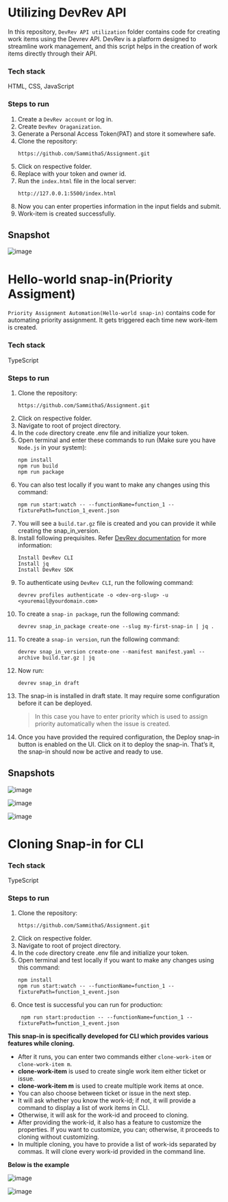 # Utilizing DevRev API
In this repository, `DevRev API utilization` folder contains code for creating work items using the Devrev API. DevRev is a platform designed to streamline work management, and this script helps in the creation of work items directly through their API.

### Tech stack
   HTML, CSS, JavaScript
   
### Steps to run

1. Create a `DevRev account` or log in.
3. Create `DevRev Oraganization`.
4. Generate a Personal Access Token(PAT) and store it somewhere safe.
5. Clone the repository:
   ```
   https://github.com/SammithaS/Assignment.git
   ```
6. Click on respective folder.
7. Replace with your token and owner id.
8. Run the `index.html` file in the local server:
   ```
   http://127.0.0.1:5500/index.html
   ```
9. Now you can enter properties information in the input fields and submit.
10. Work-item is created successfully.

## Snapshot
![image](https://github.com/SammithaS/Assignment/assets/121117205/170ed1a8-8965-4cae-8467-2ca205b289fa)
# Hello-world snap-in(Priority Assigment)
`Priority Assignment Automation(Hello-world snap-in)` contains code for automating priority assignment. It gets triggered each time new work-item is created.

### Tech stack
   TypeScript
   
### Steps to run

1. Clone the repository:
   ```
   https://github.com/SammithaS/Assignment.git
   ```
2. Click on respective folder.
3. Navigate to root of project directory.
4. In the `code` directory create .env file and initialize your token.
5. Open terminal and enter these commands to run (Make sure you have `Node.js` in your system):
   ```
   npm install
   npm run build
   npm run package
   ```
6. You can also test locally if you want to make any changes using this command:
   ```
   npm run start:watch -- --functionName=function_1 --fixturePath=function_1_event.json
   ```
7. You will see a `build.tar.gz` file is created and you can provide it while creating the snap_in_version.
8. Install following prequisites. Refer [DevRev documentation](https://developer.devrev.ai/about/for-developers) for more information:
   ```
   Install DevRev CLI
   Install jq
   Install DevRev SDK
   ```
9. To authenticate using `DevRev CLI`, run the following command:
    ```
    devrev profiles authenticate -o <dev-org-slug> -u <youremail@yourdomain.com>
    ```
10. To create a `snap-in package`, run the following command:
    ```
    devrev snap_in_package create-one --slug my-first-snap-in | jq .
    ```
11. To create a `snap-in version`, run the following command:
    ```
    devrev snap_in_version create-one --manifest manifest.yaml --archive build.tar.gz | jq
    ```
12. Now run:
    ```
    devrev snap_in draft
    ```
13. The snap-in is installed in draft state. It may require some configuration before it can be deployed.
    >In this case you have to enter priority which is used to assign priority automatically when the issue is created.
14. Once you have provided the required configuration, the Deploy snap-in button is enabled on the UI. Click on it to deploy the snap-in. That’s it, the snap-in should now be active and ready to use.

## Snapshots 

![image](https://github.com/SammithaS/Assignment/assets/121117205/91842f8c-9234-45ae-b20e-9e734fe1134b)


![image](https://github.com/SammithaS/Assignment/assets/121117205/4413de0f-26af-47de-b3cb-e24878be0d0c)


![image](https://github.com/SammithaS/Assignment/assets/121117205/74169f48-aa0c-4a9a-8642-a221e643c90b)

# Cloning Snap-in for CLI

### Tech stack
   TypeScript
   
### Steps to run

1. Clone the repository:
   ```
   https://github.com/SammithaS/Assignment.git
   ```
2. Click on respective folder.
3. Navigate to root of project directory.
4. In the `code` directory create .env file and initialize your token.
5. Open terminal and test locally if you want to make any changes using this command:
   ```
   npm install
   npm run start:watch -- --functionName=function_1 --fixturePath=function_1_event.json
   ```
6. Once test is successful you can run for production:
   ```
    npm run start:production -- --functionName=function_1 --fixturePath=function_1_event.json
   ```

**This snap-in is specifically developed for CLI which provides various features while cloning.**

* After it runs, you can enter two commands either `clone-work-item` or `clone-work-item m`.
* **clone-work-item** is used to create single work item either ticket or issue.
* **clone-work-item m** is used to create multiple work items at once.
* You can also choose between ticket or issue in the next step.
* It will ask whether you know the work-id; if not, it will provide a command to display a list of work items in CLI.
* Otherwise, it will ask for the work-id and proceed to cloning.
* After providing the work-id, it also has a feature to customize the properties. If you want to customize, you can; otherwise, it proceeds to cloning without customizing.
* In multiple cloning, you have to provide a list of work-ids separated by commas. It will clone every work-id provided in the command line.

**Below is the example**  

![image](https://github.com/SammithaS/Assignment/assets/121117205/0d093514-3457-4b75-9b72-6acb21bdc4e3)



![image](https://github.com/SammithaS/Assignment/assets/121117205/1231722d-6833-4223-a6d0-85af0223b700)







